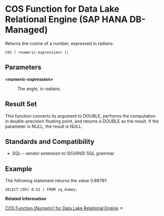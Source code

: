 <!-- loio0713b652c6864115aa6b767dbf8531a3 -->

# COS Function for Data Lake Relational Engine \(SAP HANA DB-Managed\)

Returns the cosine of a number, expressed in radians.



```
COS ( <numeric-expression> );
```



<a name="loio0713b652c6864115aa6b767dbf8531a3__section_rny_cql_srb"/>

## Parameters


<dl>
<dt><b>

*<numeric-expression\>*

</b></dt>
<dd>

The angle, in radians.



</dd>
</dl>



<a name="loio0713b652c6864115aa6b767dbf8531a3__section_wrl_dql_srb"/>

## Result Set

This function converts its argument to DOUBLE, performs the computation in double-precision floating point, and returns a DOUBLE as the result. If the parameter is NULL, the result is NULL.



<a name="loio0713b652c6864115aa6b767dbf8531a3__section_w4f_2ql_srb"/>

## Standards and Compatibility

-   SQL – vendor extension to ISO/ANSI SQL grammar



<a name="loio0713b652c6864115aa6b767dbf8531a3__section_z5r_2ql_srb"/>

## Example

The following statement returns the value 0.86781:

```
SELECT COS( 0.52 ) FROM iq_dummy;
```

**Related Information**  


[COS Function \[Numeric\] for Data Lake Relational Engine](https://help.sap.com/viewer/19b3964099384f178ad08f2d348232a9/2024_1_QRC/en-US/a5406e3184f21015956e83d802a05631.html "Returns the cosine of a number, expressed in radians.") :arrow_upper_right:

